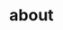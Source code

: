 ---
layout: profiles
permalink: /about/
title: about
description: my journey and what I like to do
nav: true
nav_order: 7
notes: false

profiles:
  # if you want to include more than one profile, just replicate the following block
  # and create one content file for each profile inside _pages/
  - align: right
    image: pictures/paris.jpg
    content: 1.md
    image_circular: false # crops the image to make it circular
    more_info: >
      <p>2023-12-11 16:42:00</p>
      <p>Paris, France</p>
  - align: left
    image: pictures/art.jpg
    content: 2.md
    image_circular: false # crops the image to make it circular
    more_info: >
      <p>2023-9-12 15:57:00</p>
      <p>Lisbon, Portugal</p>
  - align: right
    image: pictures/gym.jpg
    content: 3.md
    image_circular: false # crops the image to make it circular
    more_info: >
      <p>2023-6-17 15:41:00</p>
      <p>Atlanta, Georgia</p>
---